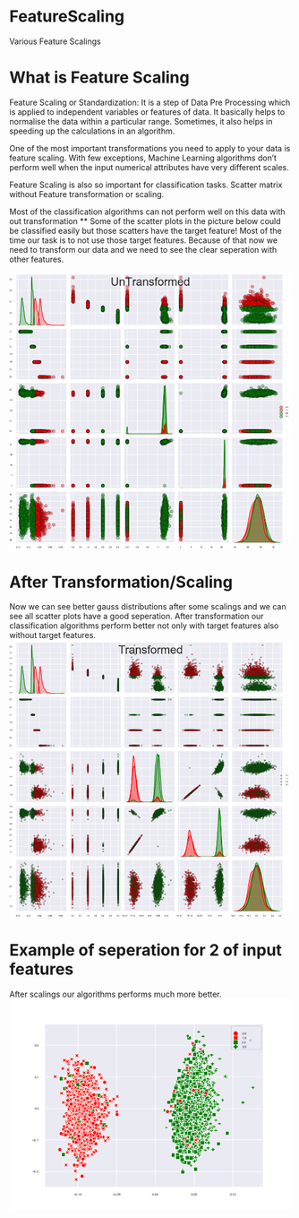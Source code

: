 # FeatureScaling
Various Feature Scalings

# What is Feature Scaling

Feature Scaling or Standardization: It is a step of Data Pre Processing which is applied to independent variables or features of data. It basically helps to normalise the data within a particular range. Sometimes, it also helps in speeding up the calculations in an algorithm.

One of the most important transformations you need to apply to your data is feature scaling. With few exceptions, Machine Learning algorithms don’t perform well when the input numerical attributes have very different scales.

Feature Scaling is also so important for classification tasks.
Scatter matrix without Feature transformation or scaling.

Most of the classification algorithms can not perform well on this data with out transformation
** Some of the scatter plots in the picture below could be classified easily but those scatters have the target feature! Most of the time our task is to not use those target features. Because of that now we need to transform our data and we need to see the clear seperation with other features.

![](images/Untransformed.png)

# After Transformation/Scaling
Now we can see better gauss distributions after some scalings and we can see all scatter plots have a good seperation. 
After transformation our classification algorithms perform better not only with target features also without target features.
![](images/Transformed.png)

# Example of seperation for 2 of input features
After scalings our algorithms performs much more better.
![](images/Transformed_Feature.png)
